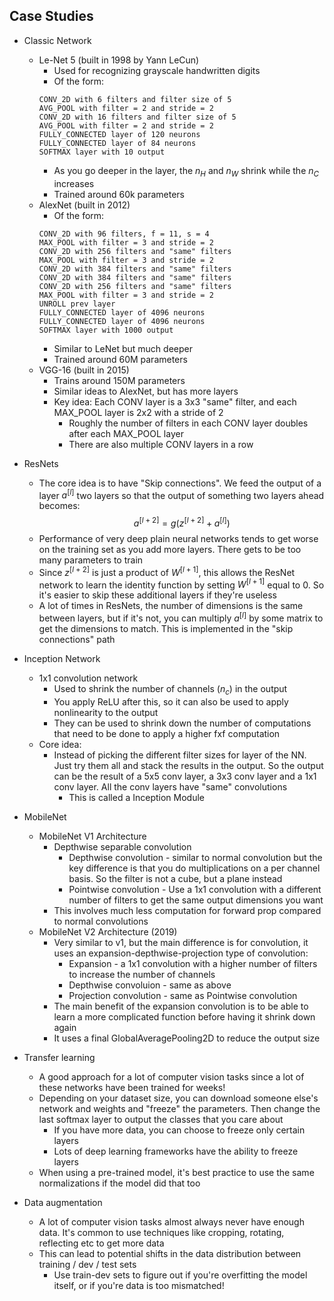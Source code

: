 ## Case Studies

* Classic Network
  * Le-Net 5 (built in 1998 by Yann LeCun)
    * Used for recognizing grayscale handwritten digits
    * Of the form:
    ```
    CONV_2D with 6 filters and filter size of 5
    AVG_POOL with filter = 2 and stride = 2
    CONV_2D with 16 filters and filter size of 5
    AVG_POOL with filter = 2 and stride = 2
    FULLY_CONNECTED layer of 120 neurons
    FULLY_CONNECTED layer of 84 neurons
    SOFTMAX layer with 10 output
    ```
    * As you go deeper in the layer, the $n_H$ and $n_W$ shrink while the $n_C$ increases
    * Trained around 60k parameters
  * AlexNet (built in 2012)
    * Of the form:
    ```
    CONV_2D with 96 filters, f = 11, s = 4
    MAX_POOL with filter = 3 and stride = 2
    CONV_2D with 256 filters and "same" filters
    MAX_POOL with filter = 3 and stride = 2
    CONV_2D with 384 filters and "same" filters
    CONV_2D with 384 filters and "same" filters
    CONV_2D with 256 filters and "same" filters
    MAX_POOL with filter = 3 and stride = 2
    UNROLL prev layer
    FULLY_CONNECTED layer of 4096 neurons
    FULLY_CONNECTED layer of 4096 neurons
    SOFTMAX layer with 1000 output
    ```
    * Similar to LeNet but much deeper
    * Trained around 60M parameters
  * VGG-16 (built in 2015)
    * Trains around 150M parameters
    * Similar ideas to AlexNet, but has more layers
    * Key idea: Each CONV layer is a 3x3 "same" filter, and each MAX_POOL layer is 2x2 with a stride of 2
      * Roughly the number of filters in each CONV layer doubles after each MAX_POOL layer
      * There are also multiple CONV layers in a row
* ResNets
  * The core idea is to have "Skip connections". We feed the output of a layer $a^{[l]}$ two layers so that the output of something two layers ahead becomes:
  $$
  a^{[l + 2]} = g(z^{[l + 2]} + a^{[l]})
  $$
  * Performance of very deep plain neural networks tends to get worse on the training set as you add more layers. There gets to be too many parameters to train
  * Since $z^{[l + 2]}$ is just a product of $W^{[l + 1]}$, this allows the ResNet network to learn the identity function by setting $W^{[l + 1]}$ equal to 0. So it's easier to skip these additional layers if they're useless
  * A lot of times in ResNets, the number of dimensions is the same between layers, but if it's not, you can multiply $a^{[l]}$ by some matrix to get the dimensions to match. This is implemented in the "skip connections" path
* Inception Network
  * 1x1 convolution network
    * Used to shrink the number of channels ($n_c$) in the output
    * You apply ReLU after this, so it can also be used to apply nonlinearity to the output
    * They can be used to shrink down the number of computations that need to be done to apply a higher fxf computation
  * Core idea:
    * Instead of picking the different filter sizes for layer of the NN. Just try them all and stack the results in the output. So the output can be the result of a 5x5 conv layer, a 3x3 conv layer and a 1x1 conv layer. All the conv layers have "same" convolutions
      * This is called a Inception Module
* MobileNet
  * MobileNet V1 Architecture 
    * Depthwise separable convolution
      * Depthwise convolution - similar to normal convolution but the key difference is that you do multiplications on a per channel basis. So the filter is not a cube, but a plane instead
      * Pointwise convolution - Use a 1x1 convolution with a different number of filters to get the same output dimensions you want
    * This involves much less computation for forward prop compared to normal convolutions
  * MobileNet V2 Architecture (2019)
    * Very similar to v1, but the main difference is for convolution, it uses an expansion-depthwise-projection type of convolution:
      * Expansion - a 1x1 convolution with a higher number of filters to increase the number of channels
      * Depthwise convoluion - same as above
      * Projection convolution - same as Pointwise convolution
    * The main benefit of the expansion convolution is to be able to learn a more complicated function before having it shrink down again
    * It uses a final GlobalAveragePooling2D to reduce the output size

* Transfer learning
  * A good approach for a lot of computer vision tasks since a lot of these networks have been trained for weeks!
  * Depending on your dataset size, you can download someone else's network and weights and "freeze" the parameters. Then change the last softmax layer to output the classes that you care about
    * If you have more data, you can choose to freeze only certain layers
    * Lots of deep learning frameworks have the ability to freeze layers
  * When using a pre-trained model, it's best practice to use the same normalizations if the model did that too
* Data augmentation
  * A lot of computer vision tasks almost always never have enough data. It's common to use techniques like cropping, rotating, reflecting etc to get more data
  * This can lead to potential shifts in the data distribution between training / dev / test sets
    * Use train-dev sets to figure out if you're overfitting the model itself, or if you're data is too mismatched!